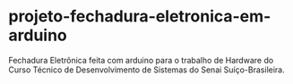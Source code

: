 # projeto-fechadura-eletronica-em-arduino
Fechadura Eletrônica feita com arduino para o trabalho de Hardware do Curso Técnico de Desenvolvimento de Sistemas do Senai Suíço-Brasileira.
